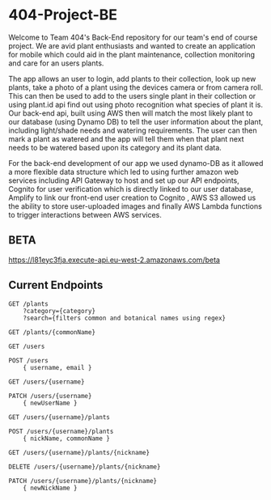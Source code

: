 # 404-Project-BE

Welcome to Team 404's Back-End repository for our team's end of course project.
We are avid plant enthusiasts and wanted to create an application for mobile which could aid in the plant maintenance,
collection monitoring and care for an users plants.

The app allows an user to login, add plants to their collection, look up new plants, take a photo of a plant using the devices camera or from camera roll. This can then be used to add to the users single plant in their collection or using plant.id api find out using photo recognition what species of plant it is.
Our back-end api, built using AWS then will match the most likely plant to our database (using Dynamo DB) to tell the user information about the plant, including light/shade needs and watering requirements. The user can then mark a plant as watered and the app will tell them when that plant next needs to be watered based upon its category and its plant data.

For the back-end development of our app we used dynamo-DB as it allowed a more flexible data structure which led to using further amazon web services including API Gateway to host and set up our API endpoints, Cognito for user verification which is directly linked to our user database, Amplify to link our front-end user creation to Cognito , AWS S3 allowed us the ability to store user-uploaded images and finally AWS Lambda functions to trigger interactions between AWS services.

## BETA

https://l81eyc3fja.execute-api.eu-west-2.amazonaws.com/beta

## Current Endpoints

```http
GET /plants
    ?category={category}
    ?search={filters common and botanical names using regex}

GET /plants/{commonName}

GET /users

POST /users
    { username, email }

GET /users/{username}

PATCH /users/{username}
    { newUserName }

GET /users/{username}/plants

POST /users/{username}/plants
    { nickName, commonName }

GET /users/{username}/plants/{nickname}

DELETE /users/{username}/plants/{nickname}

PATCH /users/{username}/plants/{nickname}
    { newNickName }

```
